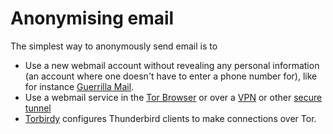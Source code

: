 # Anonymising email

The simplest way to anonymously send email is to 

* Use a new webmail account without revealing any personal information (an account where one doesn't have to enter a phone number for), like for instance [Guerrilla Mail](https://www.guerrillamail.com/). 
* Use a webmail service in the [Tor Browser](Tor.md) or over a [VPN](VPN.md) or other [secure tunnel](Tunnelling.md)
* [Torbirdy](https://wiki.debian.org/TorBirdy) configures Thunderbird clients to make connections over Tor.


